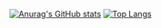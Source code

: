 [![Anurag's GitHub stats](https://github-readme-stats.vercel.app/api?username=steola6554&count_private=true&show_icons=true&theme=radical)](https://github.com/anuraghazra/github-readme-stats)
[![Top Langs](https://github-readme-stats.vercel.app/api/top-langs/?username=steola6554)](https://github.com/anuraghazra/github-readme-stats)
